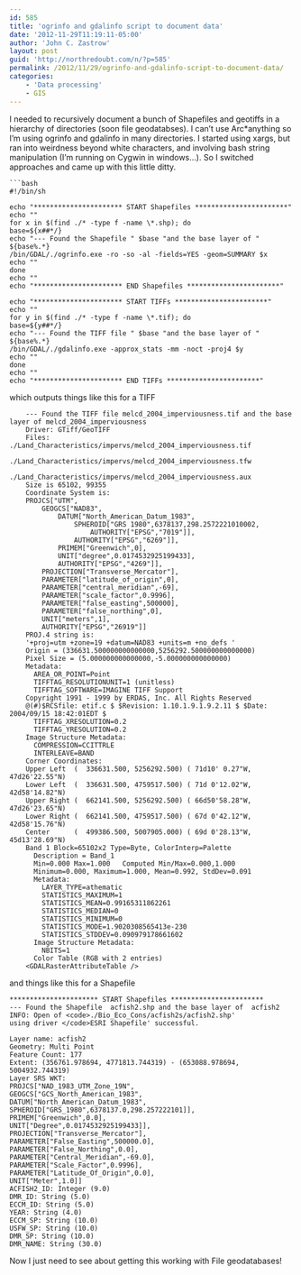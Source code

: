 ```yaml
---
id: 585
title: 'ogrinfo and gdalinfo script to document data'
date: '2012-11-29T11:19:11-05:00'
author: 'John C. Zastrow'
layout: post
guid: 'http://northredoubt.com/n/?p=585'
permalink: /2012/11/29/ogrinfo-and-gdalinfo-script-to-document-data/
categories:
    - 'Data processing'
    - GIS
---
```


I needed to recursively document a bunch of Shapefiles and geotiffs in a hierarchy of directories (soon file geodatabses). I can’t use Arc\*anything so I’m using ogrinfo and gdalinfo in many directories. I started using xargs, but ran into weirdness beyond white characters, and involving bash string manipulation (I’m running on Cygwin in windows…). So I switched approaches and came up with this little ditty.

```
```bash
#!/bin/sh

echo "********************** START Shapefiles ***********************"
echo ""
for x in $(find ./* -type f -name \*.shp); do
base=${x##*/}
echo "--- Found the Shapefile " $base "and the base layer of " ${base%.*}
/bin/GDAL/./ogrinfo.exe -ro -so -al -fields=YES -geom=SUMMARY $x
echo ""
done
echo ""
echo "********************** END Shapefiles ***********************"

echo "********************** START TIFFs ***********************"
echo ""
for y in $(find ./* -type f -name \*.tif); do
base=${y##*/}
echo "--- Found the TIFF file " $base "and the base layer of " ${base%.*}
/bin/GDAL/./gdalinfo.exe -approx_stats -mm -noct -proj4 $y
echo ""
done
echo ""
echo "********************** END TIFFs ***********************"
```

which outputs things like this for a TIFF

```
    --- Found the TIFF file melcd_2004_imperviousness.tif and the base layer of melcd_2004_imperviousness
    Driver: GTiff/GeoTIFF
    Files: ./Land_Characteristics/impervs/melcd_2004_imperviousness.tif
           ./Land_Characteristics/impervs/melcd_2004_imperviousness.tfw
           ./Land_Characteristics/impervs/melcd_2004_imperviousness.aux
    Size is 65102, 99355
    Coordinate System is:
    PROJCS["UTM",
        GEOGCS["NAD83",
            DATUM["North_American_Datum_1983",
                SPHEROID["GRS 1980",6378137,298.2572221010002,
                    AUTHORITY["EPSG","7019"]],
                AUTHORITY["EPSG","6269"]],
            PRIMEM["Greenwich",0],
            UNIT["degree",0.0174532925199433],
            AUTHORITY["EPSG","4269"]],
        PROJECTION["Transverse_Mercator"],
        PARAMETER["latitude_of_origin",0],
        PARAMETER["central_meridian",-69],
        PARAMETER["scale_factor",0.9996],
        PARAMETER["false_easting",500000],
        PARAMETER["false_northing",0],
        UNIT["meters",1],
        AUTHORITY["EPSG","26919"]]
    PROJ.4 string is:
    '+proj=utm +zone=19 +datum=NAD83 +units=m +no_defs '
    Origin = (336631.500000000000000,5256292.500000000000000)
    Pixel Size = (5.000000000000000,-5.000000000000000)
    Metadata:
      AREA_OR_POINT=Point
      TIFFTAG_RESOLUTIONUNIT=1 (unitless)
      TIFFTAG_SOFTWARE=IMAGINE TIFF Support
    Copyright 1991 - 1999 by ERDAS, Inc. All Rights Reserved
    @(#)$RCSfile: etif.c $ $Revision: 1.10.1.9.1.9.2.11 $ $Date: 2004/09/15 18:42:01EDT $
      TIFFTAG_XRESOLUTION=0.2
      TIFFTAG_YRESOLUTION=0.2
    Image Structure Metadata:
      COMPRESSION=CCITTRLE
      INTERLEAVE=BAND
    Corner Coordinates:
    Upper Left  (  336631.500, 5256292.500) ( 71d10' 0.27"W, 47d26'22.55"N)
    Lower Left  (  336631.500, 4759517.500) ( 71d 0'12.02"W, 42d58'14.82"N)
    Upper Right (  662141.500, 5256292.500) ( 66d50'58.28"W, 47d26'23.65"N)
    Lower Right (  662141.500, 4759517.500) ( 67d 0'42.12"W, 42d58'15.76"N)
    Center      (  499386.500, 5007905.000) ( 69d 0'28.13"W, 45d13'28.69"N)
    Band 1 Block=65102x2 Type=Byte, ColorInterp=Palette
      Description = Band_1
      Min=0.000 Max=1.000   Computed Min/Max=0.000,1.000
      Minimum=0.000, Maximum=1.000, Mean=0.992, StdDev=0.091
      Metadata:
        LAYER_TYPE=athematic
        STATISTICS_MAXIMUM=1
        STATISTICS_MEAN=0.99165311862261
        STATISTICS_MEDIAN=0
        STATISTICS_MINIMUM=0
        STATISTICS_MODE=1.9020308565413e-230
        STATISTICS_STDDEV=0.090979178661602
      Image Structure Metadata:
        NBITS=1
      Color Table (RGB with 2 entries)
    <GDALRasterAttributeTable />
```

and things like this for a Shapefile

```
********************** START Shapefiles ***********************
--- Found the Shapefile  acfish2.shp and the base layer of  acfish2
INFO: Open of <code>./Bio_Eco_Cons/acfish2s/acfish2.shp'
using driver </code>ESRI Shapefile' successful.

Layer name: acfish2
Geometry: Multi Point
Feature Count: 177
Extent: (356761.978694, 4771813.744319) - (653088.978694, 5004932.744319)
Layer SRS WKT:
PROJCS["NAD_1983_UTM_Zone_19N",
GEOGCS["GCS_North_American_1983",
DATUM["North_American_Datum_1983",
SPHEROID["GRS_1980",6378137.0,298.257222101]],
PRIMEM["Greenwich",0.0],
UNIT["Degree",0.0174532925199433]],
PROJECTION["Transverse_Mercator"],
PARAMETER["False_Easting",500000.0],
PARAMETER["False_Northing",0.0],
PARAMETER["Central_Meridian",-69.0],
PARAMETER["Scale_Factor",0.9996],
PARAMETER["Latitude_Of_Origin",0.0],
UNIT["Meter",1.0]]
ACFISH2_ID: Integer (9.0)
DMR_ID: String (5.0)
ECCM_ID: String (5.0)
YEAR: String (4.0)
ECCM_SP: String (10.0)
USFW_SP: String (10.0)
DMR_SP: String (10.0)
DMR_NAME: String (30.0)
```

Now I just need to see about getting this working with File geodatabases!